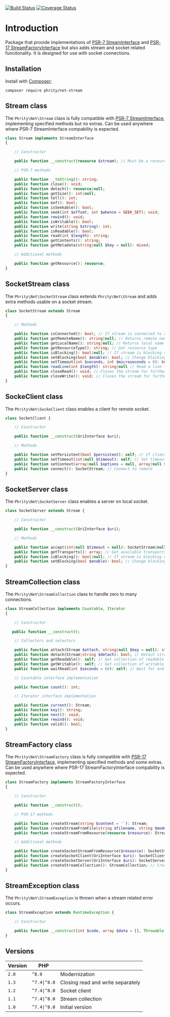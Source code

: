 [![Build Status](https://github.com/sirn-se/phrity-net-stream/actions/workflows/acceptance.yml/badge.svg)](https://github.com/sirn-se/phrity-net-stream/actions)
[![Coverage Status](https://coveralls.io/repos/github/sirn-se/phrity-net-stream/badge.svg?branch=main)](https://coveralls.io/github/sirn-se/phrity-net-stream?branch=main)

# Introduction

Package that provide implementations of [PSR-7 StreamInterface](https://www.php-fig.org/psr/psr-7/#34-psrhttpmessagestreaminterface)
and [PSR-17 StreamFactoryInterface](https://www.php-fig.org/psr/psr-17/#24-streamfactoryinterface)
but also adds stream and socket related funcitonality.
It is designed for use with socket connections.

## Installation

Install with [Composer](https://getcomposer.org/);
```
composer require phrity/net-stream
```

## Stream class

The `Phrity\Net\Stream` class is fully compatible with [PSR-7 StreamInterface](https://www.php-fig.org/psr/psr-7/#34-psrhttpmessagestreaminterface),
implementing specified methods but no extras. Can be used anywhere where PSR-7 StreamInterface compability is expected.

```php
class Stream implements StreamInterface
{

    // Constructor

    public function __construct(resource $stream); // Must be a resource of type stream

    // PSR-7 methods

    public function __toString(): string;
    public function close(): void;
    public function detach(): resource|null;
    public function getSize(): int|null;
    public function tell(): int;
    public function eof(): bool;
    public function isSeekable(): bool;
    public function seek(int $offset, int $whence = SEEK_SET): void;
    public function rewind(): void;
    public function isWritable(): bool;
    public function write(string $string): int;
    public function isReadable(): bool;
    public function read(int $length): string;
    public function getContents(): string;
    public function getMetadata(string|null $key = null): mixed;

    // Additional methods

    public function getResource(): resource;
}
```

## SocketStream class

The `Phrity\Net\SocketStream` class extends `Phrity\Net\Stream` and adds extra methods usable on a socket stream.

```php
class SocketStream extends Stream
{

    // Methods

    public function isConnected(): bool; // If stream is connected to remote
    public function getRemoteName(): string|null; // Returns remote name
    public function getLocalName(): string|null; // Returns local name
    public function getResourceType(): string; // Get resource type
    public function isBlocking(): bool|null; // If stream is blocking or not
    public function setBlocking(bool $enable): bool; // Change blocking mode
    public function setTimeout(int $seconds, int $microseconds = 0): bool; // Set timeout
    public function readLine(int $length): string|null // Read a line from stream, up to $length bytes
    public function closeRead(): void; // Closes the stream for further reading
    public function closeWrite(): void; // Closes the stream for further writing
}
```

## SockeClient class

The `Phrity\Net\SockeClient` class enables a client for remote socket.

```php
class SocketClient {

    // Constructor

    public function __construct(UriInterface $uri);

    // Methods

    public function setPersistent(bool $persistent): self; // If client should use persisten connection
    public function setTimeout(int|null $timeout): self; // Set timeout
    public function setContext(array|null $options = null, array|null $params = null): self; // Set stream context
    public function connect(): SocketStream; // Connect to remote
}
```

## SocketServer class

The `Phrity\Net\SocketServer` class enables a server on local socket.

```php
class SocketServer extends Stream {

    // Constructor

    public function __construct(UriInterface $uri);

    // Methods

    public function accept(int|null $timeout = null): SocketStream|null; // Accept connection on socket server
    public function getTransports(): array; // Get available transports
    public function isBlocking(): bool|null; // If stream is blocking or not
    public function setBlocking(bool $enable): bool; // Change blocking mode
}
```

## StreamCollection class

The `Phrity\Net\StreamCollection` class to handle zero to many connections.

```php
class StreamCollection implements Countable, Iterator
{

    // Constructor

   public function __construct();

    // Collectors and selectors

    public function attach(Stream $attach, string|null $key = null): string; // Attach stream to collection
    public function detach(Stream|string $detach): bool; // Detach stream from collection
    public function getReadable(): self; // Get collection of readable streams
    public function getWritable(): self; // Get collection of writable streams
    public function waitRead(int $seconds = 60): self; // Wait for and get collection of streams with data to read

    // Countable interface implementation

    public function count(): int;

    // Iterator interface implementation

    public function current(): Stream;
    public function key(): string;
    public function next(): void;
    public function rewind(): void;
    public function valid(): bool;
}
```

## StreamFactory class

The `Phrity\Net\StreamFactory` class is fully compatible with [PSR-17 StreamFactoryInterface](https://www.php-fig.org/psr/psr-17/#24-streamfactoryinterface),
implementing specified methods and some extras. Can be used anywhere where PSR-17 StreamFactoryInterface compability is expected.

```php
class StreamFactory implements StreamFactoryInterface
{

    // Constructor

    public function __construct();

    // PSR-17 methods

    public function createStream(string $content = ''): Stream;
    public function createStreamFromFile(string $filename, string $mode = 'r'): Stream;
    public function createStreamFromResource(resource $resource): Stream; // Must be a resource of type stream

    // Additional methods

    public function createSocketStreamFromResource($resource): SocketStream; // Create a socket stream
    public function createSocketClient(UriInterface $uri): SocketClient; / Create socket client
    public function createSocketServer(UriInterface $uri): SocketServer; // Create a socket server
    public function createStreamCollection(): StreamCollection; // Create a stream collection
}
```

## StreamException class

The `Phrity\Net\StreamException` is thrown when a stream related error occurs.

```php
class StreamException extends RuntimeException {

    // Constructor

    public function __construct(int $code, array $data = [], Throwable|null $previous = null)
}
```

## Versions

| Version | PHP | |
| --- | --- | --- |
| `2.0` | `^8.0` | Modernization |
| `1.3` | `^7.4\|^8.0` | Closing read and write separately |
| `1.2` | `^7.4\|^8.0` | Socket client |
| `1.1` | `^7.4\|^8.0` | Stream collection |
| `1.0` | `^7.4\|^8.0` | Initial version |
